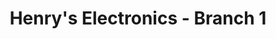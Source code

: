 ---
title: "Henry's Electronics - Branch 1"
url: /meycauayan-bulacan/henrys-electronics-branch-1/
shop: electrical
---